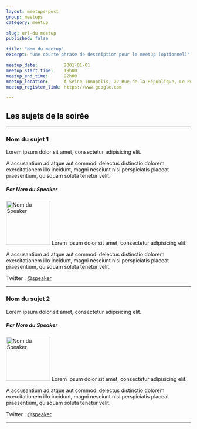 ```yaml
---
layout: meetups-post
group: meetups
category: meetup

slug: url-du-meetup
published: false

title: "Nom du meetup"
excerpt: "Une courte phrase de description pour le meetup (optionnel)"

meetup_date:          2001-01-01
meetup_start_time:    19h00
meetup_end_time:      22h00
meetup_location:      À Seine Innopolis, 72 Rue de la République, Le Petit Quevilly
meetup_register_link: https://www.google.com

---
```


## Les sujets de la soirée

---

### Nom du sujet 1

Lorem ipsum dolor sit amet, consectetur adipisicing elit.

A accusantium ad atque aut commodi delectus distinctio dolorem exercitationem illo incidunt, magni nesciunt nisi perspiciatis placeat praesentium, quisquam soluta tenetur velit.

##### Par Nom du Speaker

<img src="/images/meetups/speakers/default.png" alt="Nom du Speaker" width="120" class="alignleft" />
Lorem ipsum dolor sit amet, consectetur adipisicing elit.

A accusantium ad atque aut commodi delectus distinctio dolorem exercitationem illo incidunt, magni nesciunt nisi perspiciatis placeat praesentium, quisquam soluta tenetur velit.

Twitter : [@speaker](https://twitter.com/speaker)

---

### Nom du sujet 2

Lorem ipsum dolor sit amet, consectetur adipisicing elit.

##### Par Nom du Speaker

<img src="/images/meetups/speakers/default.png" alt="Nom du Speaker" width="120" class="alignleft" />
Lorem ipsum dolor sit amet, consectetur adipisicing elit.

A accusantium ad atque aut commodi delectus distinctio dolorem exercitationem illo incidunt, magni nesciunt nisi perspiciatis placeat praesentium, quisquam soluta tenetur velit.

Twitter : [@speaker](https://twitter.com/speaker)

---
